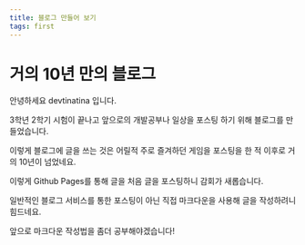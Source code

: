```yaml
---
title: 블로그 만들어 보기
tags: first
---
```



# 거의 10년 만의 블로그

안녕하세요 devtinatina 입니다.

3학년 2학기 시험이 끝나고 앞으로의 개발공부나 일상을 포스팅 하기 위해 블로그를 만들었습니다.

이렇게 블로그에 글을 쓰는 것은 어릴적 주로 즐겨하던 게임을 포스팅을 한 적 이후로 거의 10년이 넘었네요.

이렇게 Github Pages를 통해 글을 처음 글을 포스팅하니 감회가 새롭습니다.

일반적인 블로그 서비스를 통한 포스팅이 아닌 직접 마크다운을 사용해 글을 작성하려니 힘드네요.

앞으로 마크다운 작성법을 좀더 공부해야겠습니다!




